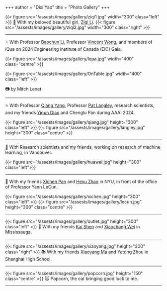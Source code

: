 +++
author = "Dixi Yao"
title = "Photo Gallery"
+++

{{< figure src="/assests/images/gallery/ziqi1.jpg" width="300" class="left" >}}
:couplekiss: With my beloved beautiful girl, [Ziqi Li](https://www.linkedin.com/in/amber-ziqi-li-81505380/?originalSubdomain=ca).
{{< figure src="/assests/images/gallery/ziqi2.jpg" width="300" class="right" >}}

------------------------------------------

:star: With Professor [Baochun Li](https://iqua.ece.toronto.edu/bli/), Professor [Vincent Wong](https://people.ece.ubc.ca/vincentw/Homepage/Home.html), and members of iQua on 2024 Engineering Institute of Canada (EIC) Gala.

{{< figure src="/assests/images/gallery/Iqua.jpg" width="400" class="centre" >}}

{{< figure src="/assests/images/gallery/OnTable.jpg" width="400" class="left" >}}

:camera: by Mitch Lenet

------------------------------------------

:star: With Professor [Qiang Yang](https://cse.hkust.edu.hk/~qyang/), Professor [Pat Langley](http://www.isle.org/~langley/), research scientists, and my friends [Yiqun Diao](https://sjtudyq.github.io/homepage/) and Chenglu Pan during AAAI 2024. 

{{< figure src="/assests/images/gallery/qiang.jpg" height="300" class="left" >}}
{{< figure src="/assests/images/gallery/langley.jpg" height="300" class="centre" >}}

------------------------------------------

:rice: With Research scientists and my friends, working on research of machine learning, in Vancouver. 

{{< figure src="/assests/images/gallery/huawei.jpg" height="300" class="left">}}


------------------------------------------

:round_pushpin: With my friends [Xichen Pan](https://xichenpan.com/) and [Hexu Zhao](https://tarzanzhao.github.io/) in NYU, in front of the office of Professor Yann LeCun.

{{< figure src="/assests/images/gallery/xichen.jpg" height="300" class="left" >}}
{{< figure src="/assests/images/gallery/lecun.jpg" height="300" class="centre" >}}

------------------------------------------

{{< figure src="/assests/images/gallery/outlet.jpg" height="300" class="left" >}}
:truck: With my friends [Kai Shen](https://www.kaishen.ca/) and [Xiaochong Wei](https://anlowee.github.io/) in Mississauga.

------------------------------------------

{{< figure src="/assests/images/gallery/xiaoyang.jpg" height="300" class="right" >}}
:books: With my friends [Xiaoyang Ma](https://ece.princeton.edu/people/xiaoyang-ma) and Yetong Zhou in Shanghai High School.

------------------------------------------

{{< figure src="/assests/images/gallery/popcorn.jpg" height="150" class="centre" >}}
:cat: Popcorn, the cat bringing good luck to me.

------------------------------------------
